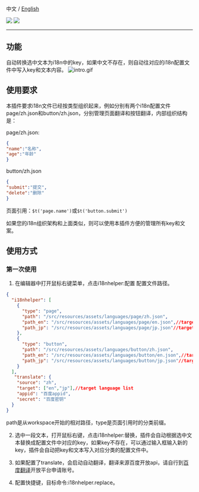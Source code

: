 中文 / [English](README.en.md)

<p align="left">
    <a href="https://opensource.org/license/gpl-3-0/" alt="License">
        <img src="https://img.shields.io/badge/License-GPL--3.0-green" /></a>
<a target="_blank" href="https://join.slack.com/t/neatlogichome/shared_invite/zt-1w037axf8-r_i2y4pPQ1Z8FxOkAbb64w">
<img src="https://img.shields.io/badge/Slack-Neatlogic-orange" /></a>
</p>

---
## 功能

自动转换选中文本为i18n中的key，如果中文不存在，则自动往对应的i18n配置文件中写入key和文本内容。
![intro.gif](images/intro.apng)

## 使用要求

本插件要求i18n文件已经按类型组织起来，例如分别有两个i18n配置文件page/zh.json和button/zh.json，分别管理页面翻译和按钮翻译，内部组织结构是：

page/zh.json:
``` json
{
"name":"名称",
"age":"年龄"
}
```
button/zh.json
``` json
{
"submit":"提交",
"delete":"删除"
}
```

页面引用：`$t('page.name')`或`$t('button.submit')`

如果您的i18n组织架构和上面类似，则可以使用本插件方便的管理所有key和文案。


## 使用方式

### 第一次使用
1. 在编辑器中打开鼠标右键菜单，点击i18nhelper:配置 配置文件路径。

``` json
{
  "i18nhelper": [
    {
      "type": "page",
      "path": "/src/resources/assets/languages/page/zh.json",
      "path_en": "/src/resources/assets/languages/page/en.json",//target language config file
      "path_jp": "/src/resources/assets/languages/page/jp.json"//target language config file
    },
    {
      "type": "button",
      "path": "/src/resources/assets/languages/button/zh.json",
      "path_en": "/src/resources/assets/languages/button/en.json",//target language config file
      "path_jp": "/src/resources/assets/languages/button/jp.json"//target language config file
    }
  ],
   "translate": {
    "source": "zh",
    "target": ["en","jp"],//target language list
    "appid": "百度appid",
    "secret": "百度密钥"
  }
}
```
path是从workspace开始的相对路径，type是页面引用时的分类前缀。

2. 选中一段文本，打开鼠标右键，点击i18nhelper:替换，插件会自动根据选中文本替换成配置文件中对应的key，如果key不存在，可以通过输入框输入新的key，插件会自动把key和文本写入对应分类的配置文件中。

3. 如果配置了translate，会启动自动翻译，翻译来源百度开放api，请自行到[百度翻译](http://api.fanyi.baidu.com/)开放平台申请账号。
   
4. 配置快捷键，目标命令:i18nhelper.replace。

